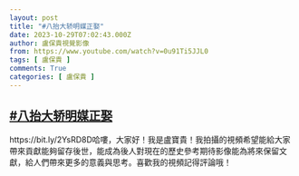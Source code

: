 ```yaml
---
layout: post
title: "#八抬大轿明媒正娶"
date: 2023-10-29T07:02:43.000Z
author: 盧保貴視覺影像
from: https://www.youtube.com/watch?v=0u91Ti5JJL0
tags: [ 盧保貴 ]
comments: True
categories: [ 盧保貴 ]
---
```

<!--1698562963000-->
[#八抬大轿明媒正娶](https://www.youtube.com/watch?v=0u91Ti5JJL0)
------

<div>
https://bit.ly/2YsRD8D哈嘍，大家好！我是盧寶貴！我拍攝的視頻希望能給大家帶來貢獻能夠留存後世，能成為後人對現在的歷史參考期待影像能為將來保留文獻，給人們帶來更多的意義與思考。喜歡我的視頻記得評論哦！
</div>
